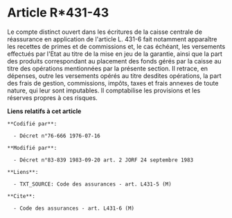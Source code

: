 # Article R*431-43

Le compte distinct ouvert dans les écritures de la caisse centrale de réassurance en application de l'article L. 431-6 fait
notamment apparaître les recettes de primes et de commissions et, le cas échéant, les versements effectués par l'Etat au
titre de la mise en jeu de la garantie, ainsi que la part des produits correspondant au placement des fonds gérés par la
caisse au titre des opérations mentionnées par la présente section. Il retrace, en dépenses, outre les versements opérés au
titre desdites opérations, la part des frais de gestion, commissions, impôts, taxes et frais annexes de toute nature, qui
leur sont imputables. Il comptabilise les provisions et les réserves propres à ces risques.

**Liens relatifs à cet article**

	**Codifié par**:

	  - Décret n°76-666 1976-07-16

	**Modifié par**:

	  - Décret n°83-839 1983-09-20 art. 2 JORF 24 septembre 1983

	**Liens**:

	  - TXT_SOURCE: Code des assurances - art. L431-5 (M)

	**Cite**:

	  - Code des assurances - art. L431-6 (M)
